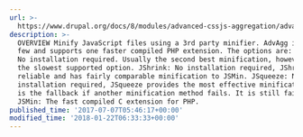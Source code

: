```yaml
---
url: >-
  https://www.drupal.org/docs/8/modules/advanced-cssjs-aggregation/advanced-aggregates-minify-js
description: >-
  OVERVIEW Minify JavaScript files using a 3rd party minifier. AdvAgg includes a
  few and supports one faster compiled PHP extension. The options are: JSMin +:
  No installation required. Usually the second best minification, however it is
  the slowest supported option. JShrink: No installation required, JShrink is
  reliable and has fairly comparable minification to JSMin. JSqueeze: No
  installation required, JSqueeze provides the most effective minification and
  is the fallback if another minification method fails. It is still fairly slow.
  JSMin: The fast compiled C extension for PHP.
published_time: '2017-07-07T05:46:17+00:00'
modified_time: '2018-01-22T06:33:33+00:00'
---
```

